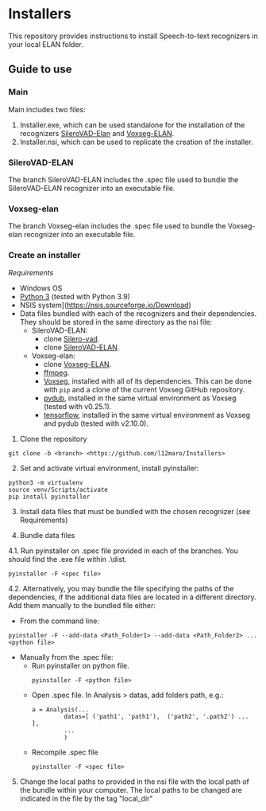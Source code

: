 # Installers
This repository provides instructions to install Speech-to-text recognizers in your local ELAN folder. 

## Guide to use

### Main 

Main includes two files:
1. Installer.exe, which can be used standalone for the installation of the recognizers [SileroVAD-Elan](https://github.com/l12maro/SileroVAD-Elan) and [Voxseg-ELAN](https://github.com/coxchristopher/voxseg-elan).
2. Installer.nsi, which can be used to replicate the creation of the installer.

### SileroVAD-ELAN
The branch SileroVAD-ELAN includes the .spec file used to bundle the SileroVAD-ELAN recognizer into an executable file.

### Voxseg-elan
The branch Voxseg-elan includes the .spec file used to bundle the Voxseg-elan recognizer into an executable file.

### Create an installer

*Requirements*
* Windows OS
* [Python 3](https://www.python.org/) (tested with Python 3.9)
* NSIS system](https://nsis.sourceforge.io/Download)
* Data files bundled with each of the recognizers and their dependencies. They should be stored in the same directory as the nsi file:
    - SileroVAD-ELAN:
        * clone [Silero-vad](https://github.com/snakers4/silero-vad).
        * clone [SileroVAD-ELAN](https://github.com/l12maro/SileroVAD-Elan).
    - Voxseg-elan:
         * clone [Voxseg-ELAN](https://github.com/coxchristopher/voxseg-elan).
         * [ffmpeg](https://ffmpeg.org).
         * [Voxseg](https://github.com/NickWilkinson37/voxseg), installed with all of its dependencies. This can be done with `pip` and a clone of the current Voxseg GitHub repository.
         * [pydub](https://github.com/jiaaro/pydub), installed in the same virtual environment as Voxseg (tested with v0.25.1).
         * [tensorflow](https://pypi.org/project/tensorflow/), installed in the same virtual environment as Voxseg and pydub (tested with v2.10.0).


1. Clone the repository
```
git clone -b <branch> <https://github.com/l12maro/Installers>
```

2. Set and activate virtual environment, install pyinstaller:
```
python3 -m virtualenv
source venv/Scripts/activate
pip install pyinstaller
```

3. Install data files that must be bundled with the chosen recognizer (see Requirements)


4. Bundle data files

4.1. Run pyinstaller on .spec file provided in each of the branches. You should find the .exe file within .\dist.
```
pyinstaller -F <spec file>
```

4.2.  Alternatively, you may bundle the file specifying the paths of the dependencies, if the additional data files are located  in a different directory. Add them manually to the bundled file either:
* From the command line:
```
pyinstaller -F --add-data <Path_Folder1> --add-data <Path_Folder2> ... <python file> 
```

* Manually from the .spec file:
    - Run pyinstaller on python file.
         ```
         pyinstaller -F <python file>
         ```
    - Open .spec file. In Analysis > datas, add folders path, e.g.:
         ```
         a = Analysis(...
                  datas=[ ('path1', 'path1'),  ('path2', '.path2') ... ],
                  ...
                  )
         ```
    - Recompile .spec file
         ```
         pyinstaller -F <spec file>
         ```

5. Change the local paths to provided in the nsi file with the local path of the bundle within your computer. The local paths to be changed are indicated in the file by the tag "local_dir"

